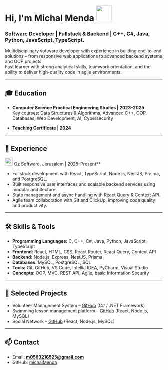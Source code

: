 #  Hi, I'm Michal Menda <img src="https://media.giphy.com/media/WUlplcMpOCEmTGBtBW/giphy.gif" width="50">

### Software Developer | Fullstack & Backend | C++, C#, Java, Python, JavaScript, TypeScript.

Multidisciplinary software developer with experience in building end-to-end solutions – from responsive web applications to advanced backend systems and OOP projects.  
Fast learner with strong analytical skills, teamwork orientation, and the ability to deliver high-quality code in agile environments.

---

## 🎓 Education

- **Computer Science Practical Engineering Studies | 2023–2025**  
  Key courses: Data Structures & Algorithms, Advanced C++, OOP, Databases, Web Development, AI, Cybersecurity

- **Teaching Certificate | 2024**

---

## 🚀 Experience

<img src="https://media.giphy.com/media/iY8CRBdQXODJSCERIr/giphy.gif" width="25"> Oz Software, Jerusalem | 2025–Present**
- Fullstack development with React, TypeScript, Node.js, NestJS, Prisma, and PostgreSQL.  
- Built responsive user interfaces and scalable backend services using modular architecture.  
- State management and async handling with React Query & Context API.  
- Agile team collaboration with Git and ClickUp, improving code quality and productivity.  

---

## 🛠️ Skills & Tools
- **Programming Languages:** C, C++, C#, Java, Python, JavaScript, TypeScript  
- **Frontend:** React, HTML, CSS, React Router, React Query, Context API  
- **Backend:** Node.js, Express, NestJS, Prisma  
- **Databases:** MySQL, PostgreSQL, SQL  
- **Tools:** Git, GitHub, VS Code, IntelliJ IDEA, PyCharm, Visual Studio  
- **Concepts:** OOP, MVC, REST API, Agile, basic Information Security  

---

## 📌 Selected Projects
- Volunteer Management System – [GitHub](https://github.com/sara6310472/dotNet5785_9427_1873) (C# / .NET Framework)
- Swimming lesson management platform – [GitHub](https://github.com/Ayala0533170483/swim-app) (React, Node.js, MySQL)
- Social Network – [GitHub](https://github.com/michalMenda/social-api-project) (React, Node.js, MySQL)  


---

## 📫 Contact
- Email: **m0583216525@gmail.com**  
- GitHub: [michalMenda](https://github.com/michalMenda)
